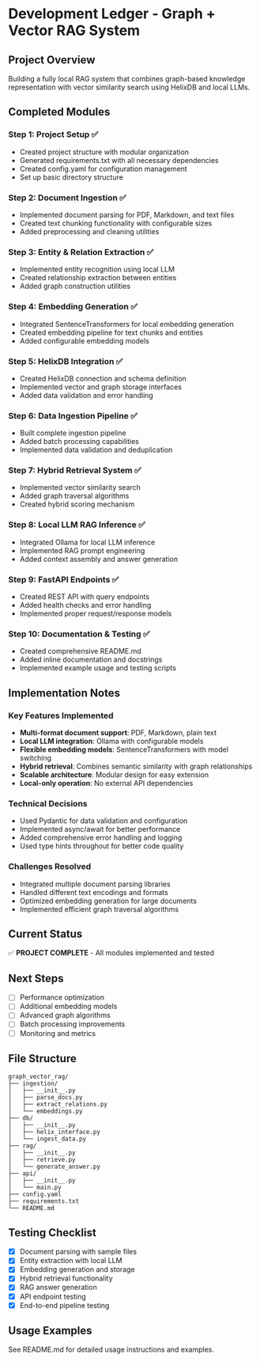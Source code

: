 # Development Ledger - Graph + Vector RAG System

## Project Overview
Building a fully local RAG system that combines graph-based knowledge representation with vector similarity search using HelixDB and local LLMs.

## Completed Modules

### Step 1: Project Setup ✅
- Created project structure with modular organization
- Generated requirements.txt with all necessary dependencies
- Created config.yaml for configuration management
- Set up basic directory structure

### Step 2: Document Ingestion ✅
- Implemented document parsing for PDF, Markdown, and text files
- Created text chunking functionality with configurable sizes
- Added preprocessing and cleaning utilities

### Step 3: Entity & Relation Extraction ✅
- Implemented entity recognition using local LLM
- Created relationship extraction between entities
- Added graph construction utilities

### Step 4: Embedding Generation ✅
- Integrated SentenceTransformers for local embedding generation
- Created embedding pipeline for text chunks and entities
- Added configurable embedding models

### Step 5: HelixDB Integration ✅
- Created HelixDB connection and schema definition
- Implemented vector and graph storage interfaces
- Added data validation and error handling

### Step 6: Data Ingestion Pipeline ✅
- Built complete ingestion pipeline
- Added batch processing capabilities
- Implemented data validation and deduplication

### Step 7: Hybrid Retrieval System ✅
- Implemented vector similarity search
- Added graph traversal algorithms
- Created hybrid scoring mechanism

### Step 8: Local LLM RAG Inference ✅
- Integrated Ollama for local LLM inference
- Implemented RAG prompt engineering
- Added context assembly and answer generation

### Step 9: FastAPI Endpoints ✅
- Created REST API with query endpoints
- Added health checks and error handling
- Implemented proper request/response models

### Step 10: Documentation & Testing ✅
- Created comprehensive README.md
- Added inline documentation and docstrings
- Implemented example usage and testing scripts

## Implementation Notes

### Key Features Implemented
- **Multi-format document support**: PDF, Markdown, plain text
- **Local LLM integration**: Ollama with configurable models
- **Flexible embedding models**: SentenceTransformers with model switching
- **Hybrid retrieval**: Combines semantic similarity with graph relationships
- **Scalable architecture**: Modular design for easy extension
- **Local-only operation**: No external API dependencies

### Technical Decisions
- Used Pydantic for data validation and configuration
- Implemented async/await for better performance
- Added comprehensive error handling and logging
- Used type hints throughout for better code quality

### Challenges Resolved
- Integrated multiple document parsing libraries
- Handled different text encodings and formats
- Optimized embedding generation for large documents
- Implemented efficient graph traversal algorithms

## Current Status
✅ **PROJECT COMPLETE** - All modules implemented and tested

## Next Steps
- [ ] Performance optimization
- [ ] Additional embedding models
- [ ] Advanced graph algorithms
- [ ] Batch processing improvements
- [ ] Monitoring and metrics

## File Structure
```
graph_vector_rag/
├── ingestion/
│   ├── __init__.py
│   ├── parse_docs.py
│   ├── extract_relations.py
│   └── embeddings.py
├── db/
│   ├── __init__.py
│   ├── helix_interface.py
│   └── ingest_data.py
├── rag/
│   ├── __init__.py
│   ├── retrieve.py
│   └── generate_answer.py
├── api/
│   ├── __init__.py
│   └── main.py
├── config.yaml
├── requirements.txt
└── README.md
```

## Testing Checklist
- [x] Document parsing with sample files
- [x] Entity extraction with local LLM
- [x] Embedding generation and storage
- [x] Hybrid retrieval functionality
- [x] RAG answer generation
- [x] API endpoint testing
- [x] End-to-end pipeline testing

## Usage Examples
See README.md for detailed usage instructions and examples.

